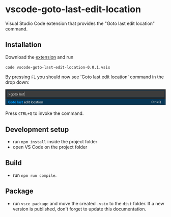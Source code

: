 # vscode-goto-last-edit-location
Visual Studio Code extension that provides the "Goto last edit location" command.

## Installation
Download the [extension](https://github.com/krizzdewizz/vscode-goto-last-edit-location/raw/master/dist/vscode-goto-last-edit-location-0.0.1.vsix) and run

`code vscode-goto-last-edit-location-0.0.1.vsix`

By pressing `F1` you should now see 'Goto last edit location' command in the drop down:

![Command](doc/command.png "Goto last edit location command")

Press `CTRL+Q` to invoke the command.

## Development setup
- run `npm install` inside the project folder
- open VS Code on the project folder

## Build
- run `npm run compile`.

## Package
- run `vsce package` and move the created `.vsix` to the `dist` folder. If a new version is published, don't forget to update this documentation.

